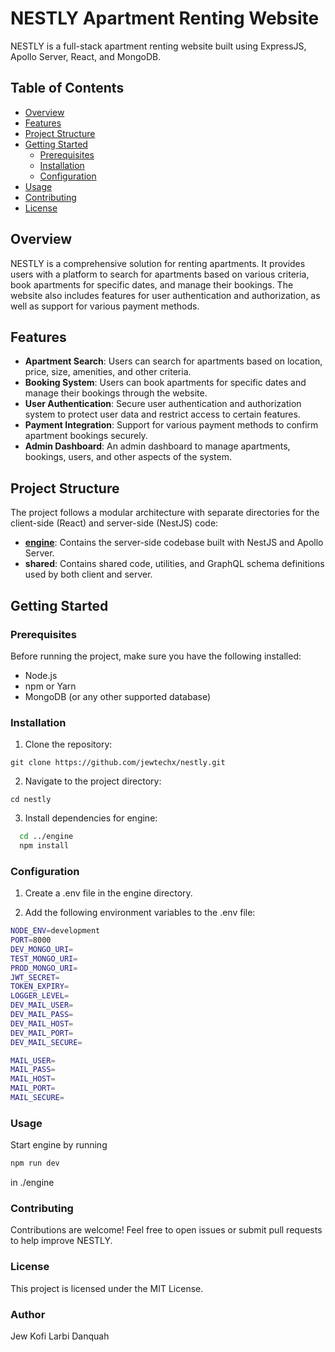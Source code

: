 # NESTLY Apartment Renting Website

NESTLY is a full-stack apartment renting website built using ExpressJS, Apollo Server, React, and MongoDB.

## Table of Contents

- [Overview](#overview)
- [Features](#features)
- [Project Structure](#project-structure)
- [Getting Started](#getting-started)
  - [Prerequisites](#prerequisites)
  - [Installation](#installation)
  - [Configuration](#configuration)
- [Usage](#usage)
- [Contributing](#contributing)
- [License](#license)

## Overview

NESTLY is a comprehensive solution for renting apartments. It provides users with a platform to search for apartments based on various criteria, book apartments for specific dates, and manage their bookings. The website also includes features for user authentication and authorization, as well as support for various payment methods.

## Features

- **Apartment Search**: Users can search for apartments based on location, price, size, amenities, and other criteria.
- **Booking System**: Users can book apartments for specific dates and manage their bookings through the website.
- **User Authentication**: Secure user authentication and authorization system to protect user data and restrict access to certain features.
- **Payment Integration**: Support for various payment methods to confirm apartment bookings securely.
- **Admin Dashboard**: An admin dashboard to manage apartments, bookings, users, and other aspects of the system.

## Project Structure

The project follows a modular architecture with separate directories for the client-side (React) and server-side (NestJS) code:

- **[engine](engine/README.md)**: Contains the server-side codebase built with NestJS and Apollo Server.
- **shared**: Contains shared code, utilities, and GraphQL schema definitions used by both client and server.

## Getting Started

### Prerequisites

Before running the project, make sure you have the following installed:

- Node.js
- npm or Yarn
- MongoDB (or any other supported database)

### Installation

1. Clone the repository:

`git clone https://github.com/jewtechx/nestly.git`

2. Navigate to the project directory:

`cd nestly`

3. Install dependencies for engine:

```bash
  cd ../engine
  npm install
```

### Configuration

1. Create a .env file in the engine directory.

2. Add the following environment variables to the .env file:

```bash
NODE_ENV=development
PORT=8000
DEV_MONGO_URI=
TEST_MONGO_URI=
PROD_MONGO_URI=
JWT_SECRET=
TOKEN_EXPIRY=
LOGGER_LEVEL=
DEV_MAIL_USER=
DEV_MAIL_PASS=
DEV_MAIL_HOST=
DEV_MAIL_PORT=
DEV_MAIL_SECURE=

MAIL_USER=
MAIL_PASS=
MAIL_HOST=
MAIL_PORT=
MAIL_SECURE=
```

### Usage

Start engine by running 

```bash
npm run dev
```
in ./engine

### Contributing

Contributions are welcome! Feel free to open issues or submit pull requests to help improve NESTLY.

### License

This project is licensed under the MIT License.

### Author

Jew Kofi Larbi Danquah
